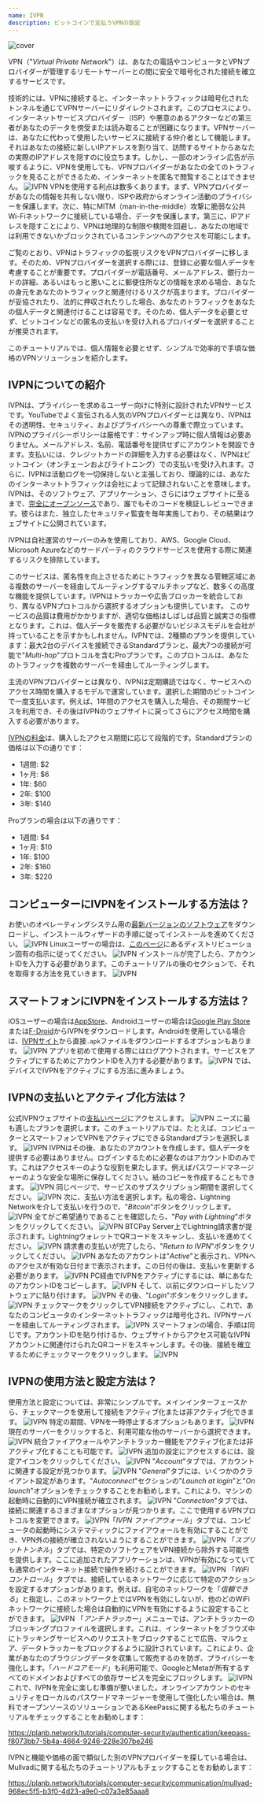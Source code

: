 ```yaml
---
name: IVPN
description: ビットコインで支払うVPNの設定
---
```

![cover](assets/cover.webp)

VPN（"*Virtual Private Network*"）は、あなたの電話やコンピュータとVPNプロバイダーが管理するリモートサーバーとの間に安全で暗号化された接続を確立するサービスです。

技術的には、VPNに接続すると、インターネットトラフィックは暗号化されたトンネルを通じてVPNサーバーにリダイレクトされます。このプロセスにより、インターネットサービスプロバイダー（ISP）や悪意のあるアクターなどの第三者があなたのデータを傍受または読み取ることが困難になります。VPNサーバーは、あなたに代わって使用したいサービスに接続する仲介者として機能します。それはあなたの接続に新しいIPアドレスを割り当て、訪問するサイトからあなたの実際のIPアドレスを隠すのに役立ちます。しかし、一部のオンライン広告が示唆するように、VPNを使用しても、VPNプロバイダーがあなたの全てのトラフィックを見ることができるため、インターネットを匿名で閲覧することはできません。
![IVPN](assets/fr/01.webp)
VPNを使用する利点は数多くあります。まず、VPNプロバイダーがあなたの情報を共有しない限り、ISPや政府からオンライン活動のプライバシーを保護します。次に、特にMITM（man-in-the-middle）攻撃に脆弱な公共Wi-Fiネットワークに接続している場合、データを保護します。第三に、IPアドレスを隠すことにより、VPNは地理的な制限や検閲を回避し、あなたの地域では利用できないかブロックされているコンテンツへのアクセスを可能にします。

ご覧のとおり、VPNはトラフィックの監視リスクをVPNプロバイダーに移します。そのため、VPNプロバイダーを選択する際には、登録に必要な個人データを考慮することが重要です。プロバイダーが電話番号、メールアドレス、銀行カードの詳細、あるいはもっと悪いことに郵便住所などの情報を求める場合、あなたの身元をあなたのトラフィックと関連付けるリスクが高まります。プロバイダーが妥協されたり、法的に押収されたりした場合、あなたのトラフィックをあなたの個人データと関連付けることは容易です。そのため、個人データを必要とせず、ビットコインなどの匿名の支払いを受け入れるプロバイダーを選択することが推奨されます。

このチュートリアルでは、個人情報を必要とせず、シンプルで効率的で手頃な価格のVPNソリューションを紹介します。

## IVPNについての紹介

IVPNは、プライバシーを求めるユーザー向けに特別に設計されたVPNサービスです。YouTubeでよく宣伝される人気のVPNプロバイダーとは異なり、IVPNはその透明性、セキュリティ、およびプライバシーへの尊重で際立っています。
IVPNのプライバシーポリシーは厳格です：サインアップ時に個人情報は必要ありません。メールアドレス、名前、電話番号を提供せずにアカウントを開設できます。支払いには、クレジットカードの詳細を入力する必要はなく、IVPNはビットコイン（オンチェーンおよびライトニング）での支払いを受け入れます。さらに、IVPNは活動ログを一切保持しないと主張しており、理論的には、あなたのインターネットトラフィックは会社によって記録されないことを意味します。
IVPNは、そのソフトウェア、アプリケーション、さらにはウェブサイトに至るまで、[完全にオープンソース](https://github.com/ivpn)であり、誰でもそのコードを検証しレビューできます。彼らはまた、独立したセキュリティ監査を毎年実施しており、その結果はウェブサイトに公開されています。

IVPNは自社運営のサーバーのみを使用しており、AWS、Google Cloud、Microsoft Azureなどのサードパーティのクラウドサービスを使用する際に関連するリスクを排除しています。

このサービスは、匿名性を向上させるためにトラフィックを異なる管轄区域にある複数のサーバーを経由してルーティングするマルチホップなど、数多くの高度な機能を提供しています。IVPNはトラッカーや広告ブロッカーを統合しており、異なるVPNプロトコルから選択するオプションも提供しています。
このサービスの品質は費用がかかりますが、適切な価格はしばしば品質と誠実さの指標となります。これは、個人データを販売する必要がないビジネスモデルを会社が持っていることを示すかもしれません。IVPNでは、2種類のプランを提供しています：最大2台のデバイスを接続できるStandardプランと、最大7つの接続が可能で"*Multi-hop*"プロトコルを含むProプランです。このプロトコルは、あなたのトラフィックを複数のサーバーを経由してルーティングします。

主流のVPNプロバイダーとは異なり、IVPNは定期購読ではなく、サービスへのアクセス時間を購入するモデルで運営しています。選択した期間のビットコインで一度支払います。例えば、1年間のアクセスを購入した場合、その期間サービスを利用でき、その後はIVPNのウェブサイトに戻ってさらにアクセス時間を購入する必要があります。

[IVPNの料金](https://www.ivpn.net/en/pricing/)は、購入したアクセス期間に応じて段階的です。Standardプランの価格は以下の通りです：
- 1週間: $2
- 1ヶ月: $6
- 1年: $60
- 2年: $100
- 3年: $140

Proプランの場合は以下の通りです：
- 1週間: $4
- 1ヶ月: $10
- 1年: $100
- 2年: $160
- 3年: $220

## コンピューターにIVPNをインストールする方法は？
お使いのオペレーティングシステム用の[最新バージョンのソフトウェア](https://www.ivpn.net/en/apps-windows/)をダウンロードし、インストールウィザードの手順に従ってインストールを進めてください。 ![IVPN](assets/notext/02.webp)
Linuxユーザーの場合は、[このページ](https://www.ivpn.net/en/apps-linux/)にあるディストリビューション固有の指示に従ってください。
![IVPN](assets/notext/03.webp)
インストールが完了したら、アカウントIDを入力する必要があります。このチュートリアルの後のセクションで、それを取得する方法を見ていきます。
![IVPN](assets/notext/04.webp)
## スマートフォンにIVPNをインストールする方法は？

iOSユーザーの場合は[AppStore](https://apps.apple.com/us/app/ivpn-secure-vpn-for-privacy/id1193122683)、Androidユーザーの場合は[Google Play Store](https://play.google.com/store/apps/details?id=net.ivpn.client)または[F-Droid](https://f-droid.org/en/packages/net.ivpn.client)からIVPNをダウンロードします。Androidを使用している場合は、[IVPNサイト](https://www.ivpn.net/en/apps-android/)から直接`.apk`ファイルをダウンロードするオプションもあります。
![IVPN](assets/notext/05.webp)
アプリを初めて使用する際にはログアウトされます。サービスをアクティブにするためにアカウントIDを入力する必要があります。
![IVPN](assets/notext/06.webp)
では、デバイスでIVPNをアクティブにする方法に進みましょう。

## IVPNの支払いとアクティブ化方法は？

公式IVPNウェブサイトの[支払いページ](https://www.ivpn.net/en/pricing/)にアクセスします。
![IVPN](assets/notext/07.webp)
ニーズに最も適したプランを選択します。このチュートリアルでは、たとえば、コンピューターとスマートフォンでVPNをアクティブにできるStandardプランを選択します。
![IVPN](assets/notext/08.webp)
IVPNはその後、あなたのアカウントを作成します。個人データを提供する必要はありません。ログインするために必要なのはアカウントIDのみです。これはアクセスキーのような役割を果たします。例えばパスワードマネージャーのような安全な場所に保存してください。紙のコピーを作成することもできます。
![IVPN](assets/notext/09.webp)
同じページで、サービスのサブスクリプション期間を選択してください。
![IVPN](assets/notext/10.webp)
次に、支払い方法を選択します。私の場合、Lightning Networkを介して支払いを行うので、"*Bitcoin*"ボタンをクリックします。
![IVPN](assets/notext/11.webp)
全てがご希望通りであることを確認したら、"*Pay with Lightning*"ボタンをクリックしてください。
![IVPN](assets/notext/12.webp)
BTCPay Server上でLightning請求書が提示されます。LightningウォレットでQRコードをスキャンし、支払いを進めてください。
![IVPN](assets/notext/13.webp) 請求書の支払いが完了したら、"*Return to IVPN*"ボタンをクリックしてください。
![IVPN](assets/notext/14.webp)
あなたのアカウントは"*Active*"と表示され、VPNへのアクセスが有効な日付まで表示されます。この日付の後は、支払いを更新する必要があります。
![IVPN](assets/notext/15.webp)
PC経由でIVPNをアクティブにするには、単にあなたのアカウントIDをコピーします。
![IVPN](assets/notext/16.webp)
そして、以前にダウンロードしたソフトウェアに貼り付けます。
![IVPN](assets/notext/17.webp)
その後、"*Login*"ボタンをクリックします。
![IVPN](assets/notext/18.webp)
チェックマークをクリックしてVPN接続をアクティブにし、これで、あなたのコンピュータのインターネットトラフィックは暗号化され、IVPNサーバーを経由してルーティングされます。
![IVPN](assets/notext/19.webp)
スマートフォンの場合、手順は同じです。アカウントIDを貼り付けるか、ウェブサイトからアクセス可能なIVPNアカウントに関連付けられたQRコードをスキャンします。その後、接続を確立するためにチェックマークをクリックします。
![IVPN](assets/notext/20.webp)
## IVPNの使用方法と設定方法は？

使用方法と設定については、非常にシンプルです。メインインターフェースから、チェックマークを使用して接続をアクティブ化または非アクティブ化できます。
![IVPN](assets/notext/21.webp)
特定の期間、VPNを一時停止するオプションもあります。
![IVPN](assets/notext/22.webp)
現在のサーバーをクリックすると、利用可能な他のサーバーから選択できます。
![IVPN](assets/notext/23.webp)
統合ファイアウォールやアンチトラッカー機能をアクティブ化または非アクティブ化することも可能です。
![IVPN](assets/notext/24.webp)
追加の設定にアクセスするには、設定アイコンをクリックしてください。
![IVPN](assets/notext/25.webp)
"*Account*"タブでは、アカウントに関連する設定が見つかります。
![IVPN](assets/notext/26.webp)
"*General*"タブには、いくつかのクライアント設定があります。"*Autoconnect*"セクションの"*Launch at login*"と"*On launch*"オプションをチェックすることをお勧めします。これにより、マシンの起動時に自動的にVPN接続が確立されます。
![IVPN](assets/notext/27.webp)
"*Connection*"タブでは、接続に関連するさまざまなオプションが見つかります。ここで使用するVPNプロトコルを変更できます。
![IVPN](assets/notext/28.webp)「*IVPN ファイアウォール*」タブでは、コンピュータの起動時にシステマティックにファイアウォールを有効にすることができ、VPN外の接続が確立されないようにすることができます。
![IVPN](assets/notext/29.webp)
「*スプリットトンネル*」タブでは、特定のソフトウェアをVPN接続から除外する可能性を提供します。ここに追加されたアプリケーションは、VPNが有効になっていても通常のインターネット接続で操作を続けることができます。
![IVPN](assets/notext/30.webp)
「*WiFi コントロール*」タブでは、接続しているネットワークに応じて特定のアクションを設定するオプションがあります。例えば、自宅のネットワークを「*信頼できる*」と指定し、このネットワーク上ではVPNを有効にしないが、他のどのWiFiネットワークに接続した場合は自動的にVPNを有効にするように設定することができます。
![IVPN](assets/notext/31.webp)
「*アンチトラッカー*」メニューでは、アンチトラッカーのブロッキングプロファイルを選択します。これは、インターネットをブラウズ中にトラッキングサービスへのリクエストをブロックすることで広告、マルウェア、データトラッカーをブロックするように設計されています。これにより、企業があなたのブラウジングデータを収集して販売するのを防ぎ、プライバシーを強化します。「*ハードコアモード*」も利用可能で、GoogleとMetaが所有するすべてのドメインおよびすべての依存サービスを完全にブロックします。
![IVPN](assets/notext/32.webp)
これで、IVPNを完全に楽しむ準備が整いました。オンラインアカウントのセキュリティをローカルのパスワードマネージャーを使用して強化したい場合は、無料でオープンソースのソリューションであるKeePassに関する私たちのチュートリアルをチェックすることをお勧めします：

https://planb.network/tutorials/computer-security/authentication/keepass-f8073bb7-5b4a-4664-9246-228e307be246

IVPNと機能や価格の面で類似した別のVPNプロバイダーを探している場合は、Mullvadに関する私たちのチュートリアルもチェックすることをお勧めします：

https://planb.network/tutorials/computer-security/communication/mullvad-968ec5f5-b3f0-4d23-a9e0-c07a3e85aaa8
